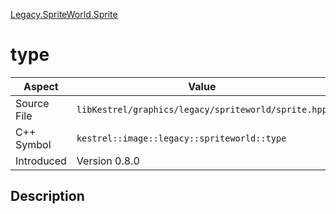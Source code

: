 [Legacy.SpriteWorld.Sprite](index)
# type
| Aspect | Value |
| --- | --- |
| Source File | `libKestrel/graphics/legacy/spriteworld/sprite.hpp` |
| C++ Symbol | `kestrel::image::legacy::spriteworld::type` |
| Introduced | Version 0.8.0 |
## Description

